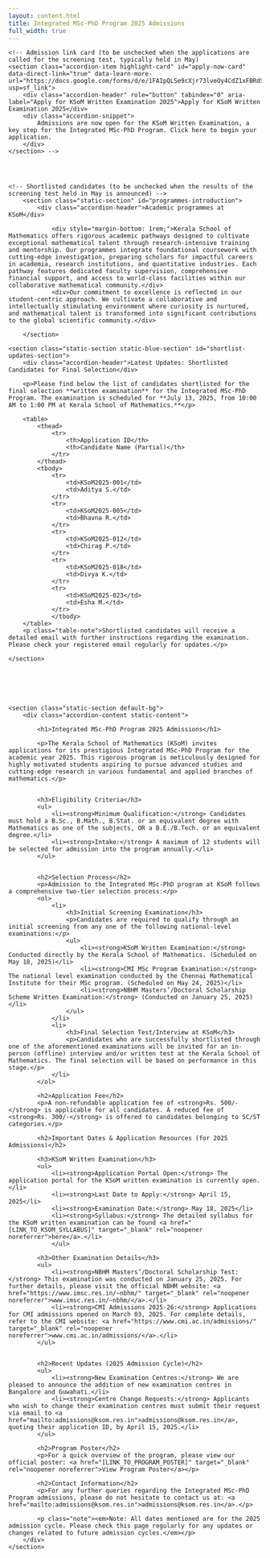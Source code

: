 ```yaml
---
layout: content.html
title: Integrated MSc-PhD Program 2025 Admissions
full_width: true
---
```


<div class="main-full-width" id="main-content-start">


    <!-- Admission link card (to be unchecked when the applications are called for the screening test, typically held in May) 
    <section class="accordion-item highlight-card" id="apply-now-card" data-direct-link="true" data-learn-more-url="https://docs.google.com/forms/d/e/1FAIpQLSe9cXjr73lveOy4CdZ1xFBRdSdohbxpSI9YM4U_JxLlhneNzQ/viewform?usp=sf_link">
        <div class="accordion-header" role="button" tabindex="0" aria-label="Apply for KSoM Written Examination 2025">Apply for KSoM Written Examination 2025</div>
        <div class="accordion-snippet">
            Admissions are now open for the KSoM Written Examination, a key step for the Integrated MSc-PhD Program. Click here to begin your application.
        </div>
    </section> -->


    

    <!-- Shortlisted candidates (to be unchecked when the results of the screening test held in May is announced) -->
        <section class="static-section" id="programmes-introduction">
            <div class="accordion-header">Academic programmes at KSoM</div>
            
                <div style="margin-bottom: 1rem;">Kerala School of Mathematics offers rigorous academic pathways designed to cultivate exceptional mathematical talent through research-intensive training and mentorship. Our programmes integrate foundational coursework with cutting-edge investigation, preparing scholars for impactful careers in academia, research institutions, and quantitative industries. Each pathway features dedicated faculty supervision, comprehensive financial support, and access to world-class facilities within our collaborative mathematical community.</div>
                <div>Our commitment to excellence is reflected in our student-centric approach. We cultivate a collaborative and intellectually stimulating environment where curiosity is nurtured, and mathematical talent is transformed into significant contributions to the global scientific community.</div>
    
        </section>
    
    <section class="static-section static-blue-section" id="shortlist-updates-section">
        <div class="accordion-header">Latest Updates: Shortlisted Candidates for Final Selection</div>
        
        <p>Please find below the list of candidates shortlisted for the final selection **written examination** for the Integrated MSc-PhD Program. The examination is scheduled for **July 13, 2025, from 10:00 AM to 1:00 PM at Kerala School of Mathematics.**</p>
        
        <table>
            <thead>
                <tr>
                    <th>Application ID</th>
                    <th>Candidate Name (Partial)</th>
                </tr>
            </thead>
            <tbody>
                <tr>
                    <td>KSoM2025-001</td>
                    <td>Aditya S.</td>
                </tr>
                <tr>
                    <td>KSoM2025-005</td>
                    <td>Bhavna R.</td>
                </tr>
                <tr>
                    <td>KSoM2025-012</td>
                    <td>Chirag P.</td>
                </tr>
                <tr>
                    <td>KSoM2025-018</td>
                    <td>Divya K.</td>
                </tr>
                <tr>
                    <td>KSoM2025-023</td>
                    <td>Esha M.</td>
                </tr>
                </tbody>
        </table>
        <p class="table-note">Shortlisted candidates will receive a detailed email with further instructions regarding the examination. Please check your registered email regularly for updates.</p>
    
    </section>





    
    <section class="static-section default-bg">
        <div class="accordion-content static-content">
        
            <h1>Integrated MSc-PhD Program 2025 Admissions</h1>

            <p>The Kerala School of Mathematics (KSoM) invites applications for its prestigious Integrated MSc-PhD Program for the academic year 2025. This rigorous program is meticulously designed for highly motivated students aspiring to pursue advanced studies and cutting-edge research in various fundamental and applied branches of mathematics.</p>
            

            <h3>Eligibility Criteria</h3>
            <ul>
                <li><strong>Minimum Qualification:</strong> Candidates must hold a B.Sc., B.Math., B.Stat. or an equivalent degree with Mathematics as one of the subjects, OR a B.E./B.Tech. or an equivalent degree.</li>
                <li><strong>Intake:</strong> A maximum of 12 students will be selected for admission into the program annually.</li>
            </ul>


            <h2>Selection Process</h2>
            <p>Admission to the Integrated MSc-PhD program at KSoM follows a comprehensive two-tier selection process:</p>
            <ol>
                <li>
                    <h3>Initial Screening Examination</h3>
                    <p>Candidates are required to qualify through an initial screening from any one of the following national-level examinations:</p>
                    <ul>
                        <li><strong>KSoM Written Examination:</strong> Conducted directly by the Kerala School of Mathematics. (Scheduled on May 18, 2025)</li>
                        <li><strong>CMI MSc Program Examination:</strong> The national level examination conducted by the Chennai Mathematical Institute for their MSc program. (Scheduled on May 24, 2025)</li>
                        <li><strong>NBHM Masters’/Doctoral Scholarship Scheme Written Examination:</strong> (Conducted on January 25, 2025)</li>
                    </ul>
                </li>
                <li>
                    <h3>Final Selection Test/Interview at KSoM</h3>
                    <p>Candidates who are successfully shortlisted through one of the aforementioned examinations will be invited for an in-person (offline) interview and/or written test at the Kerala School of Mathematics. The final selection will be based on performance in this stage.</p>
                </li>
            </ol>

            <h2>Application Fee</h2>
            <p>A non-refundable application fee of <strong>Rs. 500/-</strong> is applicable for all candidates. A reduced fee of <strong>Rs. 300/-</strong> is offered to candidates belonging to SC/ST categories.</p>

            <h2>Important Dates & Application Resources (for 2025 Admissions)</h2>

            <h3>KSoM Written Examination</h3>
            <ul>
                <li><strong>Application Portal Open:</strong> The application portal for the KSoM written examination is currently open.</li>
                <li><strong>Last Date to Apply:</strong> April 15, 2025</li>
                <li><strong>Examination Date:</strong> May 18, 2025</li>
                <li><strong>Syllabus:</strong> The detailed syllabus for the KSoM written examination can be found <a href="[LINK_TO_KSOM_SYLLABUS]" target="_blank" rel="noopener noreferrer">here</a>.</li>
                </ul>

            <h3>Other Examination Details</h3>
            <ul>
                <li><strong>NBHM Masters’/Doctoral Scholarship Test:</strong> This examination was conducted on January 25, 2025. For further details, please visit the official NBHM website: <a href="https://www.imsc.res.in/~nbhm/" target="_blank" rel="noopener noreferrer">www.imsc.res.in/~nbhm/</a>.</li>
                <li><strong>CMI Admissions 2025-26:</strong> Applications for CMI admissions opened on March 03, 2025. For complete details, refer to the CMI website: <a href="https://www.cmi.ac.in/admissions/" target="_blank" rel="noopener noreferrer">www.cmi.ac.in/admissions/</a>.</li>
            </ul>

            
            <h2>Recent Updates (2025 Admission Cycle)</h2>
            <ul>
                <li><strong>New Examination Centres:</strong> We are pleased to announce the addition of new examination centres in Bangalore and Guwahati.</li>
                <li><strong>Centre Change Requests:</strong> Applicants who wish to change their examination centres must submit their request via email to <a href="mailto:admissions@ksom.res.in">admissions@ksom.res.in</a>, quoting their application ID, by April 15, 2025.</li>
            </ul>

            <h2>Program Poster</h2>
            <p>For a quick overview of the program, please view our official poster: <a href="[LINK_TO_PROGRAM_POSTER]" target="_blank" rel="noopener noreferrer">View Program Poster</a></p>

            <h2>Contact Information</h2>
            <p>For any further queries regarding the Integrated MSc-PhD Program admissions, please do not hesitate to contact us at: <a href="mailto:admissions@ksom.res.in">admissions@ksom.res.in</a>.</p>
            
            <p class="note"><em>Note: All dates mentioned are for the 2025 admission cycle. Please check this page regularly for any updates or changes related to future admission cycles.</em></p>
        </div>
    </section>

</div>
